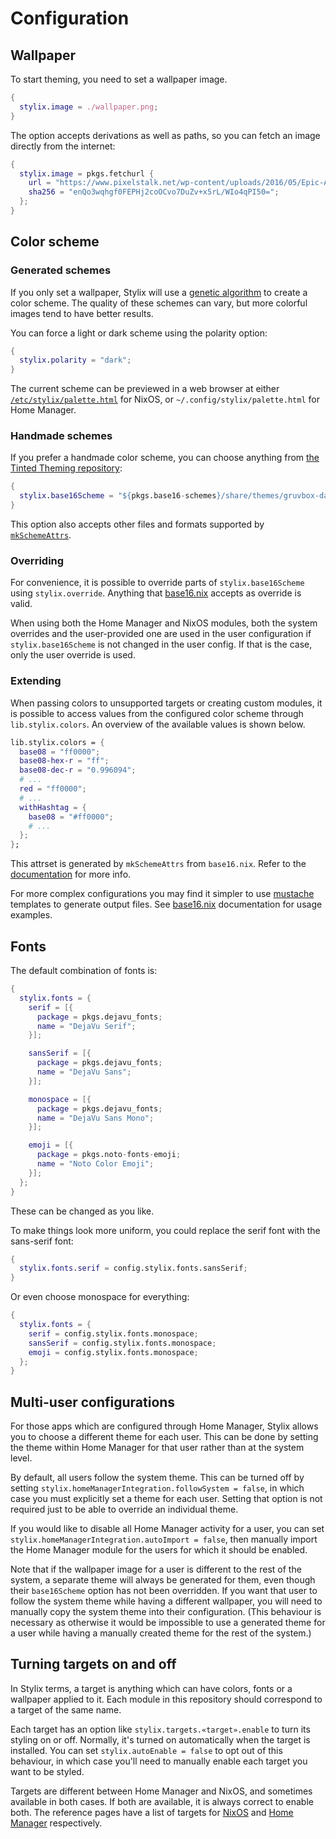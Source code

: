 # Configuration

## Wallpaper

To start theming, you need to set a wallpaper image.

```nix
{
  stylix.image = ./wallpaper.png;
}
```

The option accepts derivations as well as paths, so you can fetch an image
directly from the internet:

```nix
{
  stylix.image = pkgs.fetchurl {
    url = "https://www.pixelstalk.net/wp-content/uploads/2016/05/Epic-Anime-Awesome-Wallpapers.jpg";
    sha256 = "enQo3wqhgf0FEPHj2coOCvo7DuZv+x5rL/WIo4qPI50=";
  };
}
```

## Color scheme

### Generated schemes

If you only set a wallpaper, Stylix will use a
[genetic algorithm](https://en.wikipedia.org/wiki/Genetic_algorithm)
to create a color scheme. The quality of these schemes can vary, but more
colorful images tend to have better results.

You can force a light or dark scheme using the polarity option:

```nix
{
  stylix.polarity = "dark";
}
```

The current scheme can be previewed in a web browser at either
[`/etc/stylix/palette.html`](file:///etc/stylix/palette.html) for NixOS, or
`~/.config/stylix/palette.html` for Home Manager.

### Handmade schemes

If you prefer a handmade color scheme, you can choose anything from
[the Tinted Theming repository](https://github.com/tinted-theming/base16-schemes):

```nix
{
  stylix.base16Scheme = "${pkgs.base16-schemes}/share/themes/gruvbox-dark-hard.yaml";
}
```

This option also accepts other files and formats supported by
[`mkSchemeAttrs`](https://github.com/SenchoPens/base16.nix/blob/main/DOCUMENTATION.md#mkschemeattrs).

### Overriding

For convenience, it is possible to override parts of `stylix.base16Scheme` using
`stylix.override`. Anything that
[base16.nix](https://github.com/SenchoPens/base16.nix) accepts as override is
valid.

When using both the Home Manager and NixOS modules, both the system overrides
and the user-provided one are used in the user configuration if
`stylix.base16Scheme` is not changed in the user config. If that is the case,
only the user override is used.

### Extending

When passing colors to unsupported targets or creating custom modules, it
is possible to access values from the configured color scheme through
`lib.stylix.colors`.
An overview of the available values is shown below.

```nix
lib.stylix.colors = {
  base08 = "ff0000";
  base08-hex-r = "ff";
  base08-dec-r = "0.996094";
  # ...
  red = "ff0000";
  # ...
  withHashtag = {
    base08 = "#ff0000";
    # ...
  };
};
```

This attrset is generated by `mkSchemeAttrs` from `base16.nix`. Refer to the
[documentation](https://github.com/SenchoPens/base16.nix/blob/main/DOCUMENTATION.md#mkschemeattrs)
for more info.

For more complex configurations you may find it simpler to use
[mustache](http://mustache.github.io/) templates to generate output files.
See [base16.nix](https://github.com/SenchoPens/base16.nix) documentation for
usage examples.

## Fonts

The default combination of fonts is:

```nix
{
  stylix.fonts = {
    serif = [{
      package = pkgs.dejavu_fonts;
      name = "DejaVu Serif";
    }];

    sansSerif = [{
      package = pkgs.dejavu_fonts;
      name = "DejaVu Sans";
    }];

    monospace = [{
      package = pkgs.dejavu_fonts;
      name = "DejaVu Sans Mono";
    }];

    emoji = [{
      package = pkgs.noto-fonts-emoji;
      name = "Noto Color Emoji";
    }];
  };
}
```

These can be changed as you like.

To make things look more uniform, you could replace the serif font with
the sans-serif font:

```nix
{
  stylix.fonts.serif = config.stylix.fonts.sansSerif;
}
```

Or even choose monospace for everything:

```nix
{
  stylix.fonts = {
    serif = config.stylix.fonts.monospace;
    sansSerif = config.stylix.fonts.monospace;
    emoji = config.stylix.fonts.monospace;
  };
}
```

## Multi-user configurations

For those apps which are configured through Home Manager, Stylix allows you to
choose a different theme for each user. This can be done by setting the theme
within Home Manager for that user rather than at the system level.

By default, all users follow the system theme. This can be turned off by
setting `stylix.homeManagerIntegration.followSystem = false`, in which case you
must explicitly set a theme for each user. Setting that option is not required
just to be able to override an individual theme.

If you would like to disable all Home Manager activity for a user, you can set
`stylix.homeManagerIntegration.autoImport = false`, then manually import the
Home Manager module for the users for which it should be enabled.

Note that if the wallpaper image for a user is different to the rest of the
system, a separate theme will always be generated for them, even though their
`base16Scheme` option has not been overridden. If you want that user to follow
the system theme while having a different wallpaper, you will need to manually
copy the system theme into their configuration. (This behaviour is necessary as
otherwise it would be impossible to use a generated theme for a user while
having a manually created theme for the rest of the system.)

## Turning targets on and off

In Stylix terms, a target is anything which can have colors, fonts or a
wallpaper applied to it. Each module in this repository should correspond to a
target of the same name.

Each target has an option like `stylix.targets.«target».enable` to turn its
styling on or off. Normally, it's turned on automatically when the target is
installed. You can set `stylix.autoEnable = false` to opt out of this
behaviour, in which case you'll need to manually enable each target you want to
be styled.

Targets are different between Home Manager and NixOS, and sometimes available
in both cases. If both are available, it is always correct to enable both.
The reference pages have a list of targets for [NixOS](options/nixos.md) and
[Home Manager](options/hm.md) respectively.
